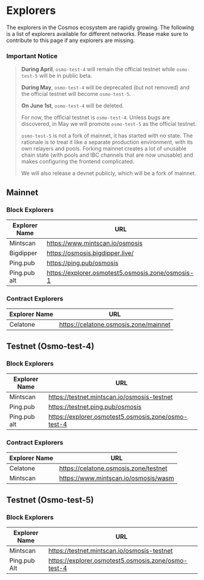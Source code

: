 # Explorers

The explorers in the Cosmos ecosystem are rapidly growing. The following is a list of explorers available for different networks. Please make sure to contribute to this page if any explorers are missing.

### Important Notice

> **During April**, `osmo-test-4` will remain the official testnet while `osmo-test-5` will be in public beta.
>
> **During May**, `osmo-test-4` will be deprecated (but not removed) and the official testnet will become `osmo-test-5`.
>
> **On June 1st**, `osmo-test-4` will be deleted.
>
> For now, the official testnet is `osmo-test-4`. Unless bugs are discovered, in May we will promote `osmo-test-5` as the official testnet.
>
> `osmo-test-5` is not a fork of mainnet, it has started with no state. The rationale is to treat it like a separate production environment, with its own relayers and pools. Forking mainnet creates a lot of unusable chain state (with pools and IBC channels that are now unusable) and makes configuring the frontend complicated.
>
> We will also release a devnet publicly, which will be a fork of mainnet.


## Mainnet

### Block Explorers

| Explorer Name | URL                                       |
|---------------|-------------------------------------------|
| Mintscan      | https://www.mintscan.io/osmosis           |
| Bigdipper     | https://osmosis.bigdipper.live/           |
| Ping.pub      | https://ping.pub/osmosis                  |
| Ping.pub alt     | https://explorer.osmotest5.osmosis.zone/osmosis-1 |

### Contract Explorers

| Explorer Name | URL                                       |
|---------------|-------------------------------------------|
| Celatone      | https://celatone.osmosis.zone/mainnet     |

## Testnet (Osmo-test-4)

### Block Explorers

| Explorer Name | URL                                            |
|---------------|------------------------------------------------|
| Mintscan      | https://testnet.mintscan.io/osmosis-testnet   |
| Ping.pub      | https://testnet.ping.pub/osmosis              |
| Ping.pub alt     | https://explorer.osmotest5.osmosis.zone/osmo-test-4 |


### Contract Explorers

| Explorer Name | URL                                       |
|---------------|-------------------------------------------|
| Celatone      | https://celatone.osmosis.zone/testnet     |
| Mintscan      | https://www.mintscan.io/osmosis/wasm      |

## Testnet (Osmo-test-5)

### Block Explorers

| Explorer Name | URL                                            |
|---------------|------------------------------------------------|
| Mintscan      | https://testnet.mintscan.io/osmosis-testnet   |
| Ping.pub Alt      | https://explorer.osmotest5.osmosis.zone/osmo-test-4 |

